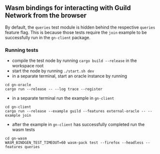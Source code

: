 ## Wasm bindings for interacting with Guild Network from the browser
By default, the `queries` test module is hidden behind the respective `queries`
feature flag. This is because those tests require the `join` example to be
successfully run in the `gn-client` package. 

### Running tests
- compile the test node by running `cargo build --release` in the workspace root
- start the node by running `./start.sh dev`
- in a separate terminal, start an oracle instance by running
```
cd gn-oracle
cargo run --release -- --log trace --register
```
- in a separate terminal run the example in `gn-client`
```
cd gn-client
cargo run --release --example guild --features external-oracle -- --example join
```
- after the example in `gn-client` has successfully completed run the wasm tests
```
cd gn-wasm
WASM_BINDGEN_TEST_TIMEOUT=60 wasm-pack test --firefox --headless --features queries
```
